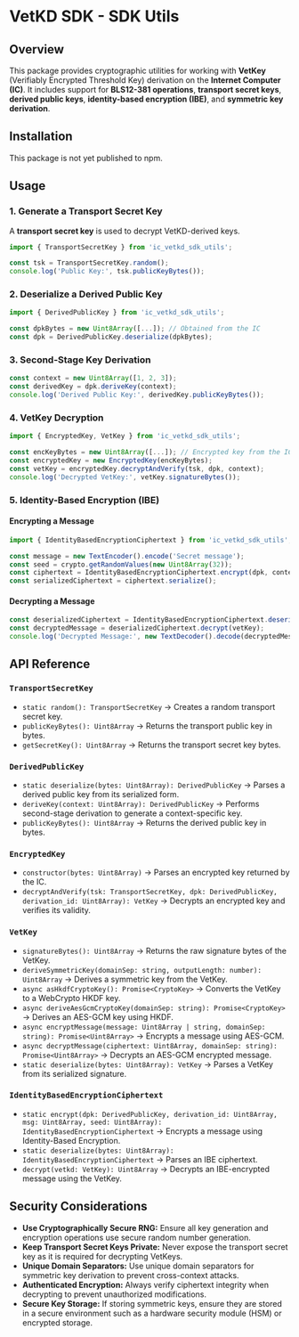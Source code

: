 # VetKD SDK - SDK Utils

## Overview
This package provides cryptographic utilities for working with **VetKey** (Verifiably Encrypted Threshold Key) derivation on the **Internet Computer (IC)**. It includes support for **BLS12-381 operations**, **transport secret keys**, **derived public keys**, **identity-based encryption (IBE)**, and **symmetric key derivation**.

## Installation

This package is not yet published to npm.

## Usage

### 1. Generate a Transport Secret Key
A **transport secret key** is used to decrypt VetKD-derived keys.

```ts
import { TransportSecretKey } from 'ic_vetkd_sdk_utils';

const tsk = TransportSecretKey.random();
console.log('Public Key:', tsk.publicKeyBytes());
```

### 2. Deserialize a Derived Public Key
```ts
import { DerivedPublicKey } from 'ic_vetkd_sdk_utils';

const dpkBytes = new Uint8Array([...]); // Obtained from the IC
const dpk = DerivedPublicKey.deserialize(dpkBytes);
```

### 3. Second-Stage Key Derivation
```ts
const context = new Uint8Array([1, 2, 3]);
const derivedKey = dpk.deriveKey(context);
console.log('Derived Public Key:', derivedKey.publicKeyBytes());
```

### 4. VetKey Decryption
```ts
import { EncryptedKey, VetKey } from 'ic_vetkd_sdk_utils';

const encKeyBytes = new Uint8Array([...]); // Encrypted key from the IC
const encryptedKey = new EncryptedKey(encKeyBytes);
const vetKey = encryptedKey.decryptAndVerify(tsk, dpk, context);
console.log('Decrypted VetKey:', vetKey.signatureBytes());
```

### 5. Identity-Based Encryption (IBE)

#### Encrypting a Message
```ts
import { IdentityBasedEncryptionCiphertext } from 'ic_vetkd_sdk_utils';

const message = new TextEncoder().encode('Secret message');
const seed = crypto.getRandomValues(new Uint8Array(32));
const ciphertext = IdentityBasedEncryptionCiphertext.encrypt(dpk, context, message, seed);
const serializedCiphertext = ciphertext.serialize();
```

#### Decrypting a Message
```ts
const deserializedCiphertext = IdentityBasedEncryptionCiphertext.deserialize(serializedCiphertext);
const decryptedMessage = deserializedCiphertext.decrypt(vetKey);
console.log('Decrypted Message:', new TextDecoder().decode(decryptedMessage));
```

## API Reference

### `TransportSecretKey`
- `static random(): TransportSecretKey` → Creates a random transport secret key.
- `publicKeyBytes(): Uint8Array` → Returns the transport public key in bytes.
- `getSecretKey(): Uint8Array` → Returns the transport secret key bytes.

### `DerivedPublicKey`
- `static deserialize(bytes: Uint8Array): DerivedPublicKey` → Parses a derived public key from its serialized form.
- `deriveKey(context: Uint8Array): DerivedPublicKey` → Performs second-stage derivation to generate a context-specific key.
- `publicKeyBytes(): Uint8Array` → Returns the derived public key in bytes.

### `EncryptedKey`
- `constructor(bytes: Uint8Array)` → Parses an encrypted key returned by the IC.
- `decryptAndVerify(tsk: TransportSecretKey, dpk: DerivedPublicKey, derivation_id: Uint8Array): VetKey` → Decrypts an encrypted key and verifies its validity.

### `VetKey`
- `signatureBytes(): Uint8Array` → Returns the raw signature bytes of the VetKey.
- `deriveSymmetricKey(domainSep: string, outputLength: number): Uint8Array` → Derives a symmetric key from the VetKey.
- `async asHkdfCryptoKey(): Promise<CryptoKey>` → Converts the VetKey to a WebCrypto HKDF key.
- `async deriveAesGcmCryptoKey(domainSep: string): Promise<CryptoKey>` → Derives an AES-GCM key using HKDF.
- `async encryptMessage(message: Uint8Array | string, domainSep: string): Promise<Uint8Array>` → Encrypts a message using AES-GCM.
- `async decryptMessage(ciphertext: Uint8Array, domainSep: string): Promise<Uint8Array>` → Decrypts an AES-GCM encrypted message.
- `static deserialize(bytes: Uint8Array): VetKey` → Parses a VetKey from its serialized signature.

### `IdentityBasedEncryptionCiphertext`
- `static encrypt(dpk: DerivedPublicKey, derivation_id: Uint8Array, msg: Uint8Array, seed: Uint8Array): IdentityBasedEncryptionCiphertext` → Encrypts a message using Identity-Based Encryption.
- `static deserialize(bytes: Uint8Array): IdentityBasedEncryptionCiphertext` → Parses an IBE ciphertext.
- `decrypt(vetkd: VetKey): Uint8Array` → Decrypts an IBE-encrypted message using the VetKey.

## Security Considerations
- **Use Cryptographically Secure RNG:** Ensure all key generation and encryption operations use secure random number generation.
- **Keep Transport Secret Keys Private:** Never expose the transport secret key as it is required for decrypting VetKeys.
- **Unique Domain Separators:** Use unique domain separators for symmetric key derivation to prevent cross-context attacks.
- **Authenticated Encryption:** Always verify ciphertext integrity when decrypting to prevent unauthorized modifications.
- **Secure Key Storage:** If storing symmetric keys, ensure they are stored in a secure environment such as a hardware security module (HSM) or encrypted storage.


